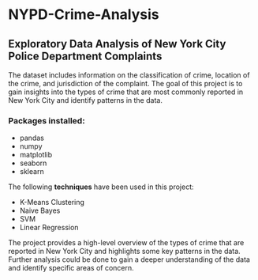 # NYPD-Crime-Analysis
<h2>Exploratory Data Analysis of New York City Police Department Complaints</h2>
The dataset includes information on the classification of crime, location of the crime, and jurisdiction of the complaint. The goal of this project is to gain insights into the types of crime that are most commonly reported in New York City and identify patterns in the data.

<h3>Packages installed:</h3>
<ul>
<li>pandas</li>
<li>numpy</li>
<li>matplotlib</li>
  <li>seaborn</li>
<li>sklearn</li>
</ul>


The following **techniques** have been used in this project:
<ul>
  <li>K-Means Clustering</li>
  <li>Naive Bayes</li>
  <li>SVM</li>
  <li>Linear Regression</li>
</ul>

The project provides a high-level overview of the types of crime that are reported in New York City and highlights some key patterns in the data. Further analysis could be done to gain a deeper understanding of the data and identify specific areas of concern.
